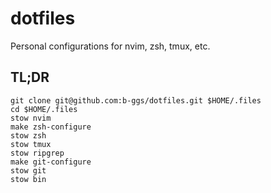 # dotfiles

Personal configurations for nvim, zsh, tmux, etc.

## TL;DR

```
git clone git@github.com:b-ggs/dotfiles.git $HOME/.files
cd $HOME/.files
stow nvim
make zsh-configure
stow zsh
stow tmux
stow ripgrep
make git-configure
stow git
stow bin
```
